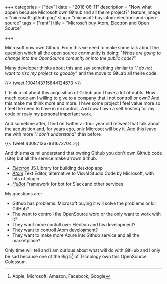 +++
categories = ["dev"]
date = "2018-06-11"
description = "Now what appen because Microsoft own Github and all theire project?"
feature_image = "microsoft-github.png"
slug = "microsoft-buy-atom-electron-and-open-source"
tags = ["rant"]
title = "Microsoft buy Atom, Electron and Open Source"

+++

Microsoft now own Github. From this we need to make some talk about the question which all the open source community is doing: "_Whas are going to change into the OpenSource comunity or into the public code?_"

Many developer thinks about this and say something similar to "_I do not want to risc my project so goodby_" and the move to GitLab all theire code.

{{< tweet 1004143715844124673 >}}

I think a lot about this acquisition of Github and I have a lot of dubts. How much code am I willing to give to a company that i not controll or own?
And this make me think more and more. I have some project I feel value more so I feel the need to have in mi controll.
And now I own a self hosting for my code or realy my personal important work.

And sometime after, I find on twitter an four year old retweet that talk about the acquisition and, for years ago, only Microsot will buy it. And this leave me with more "_I don't understand_" than before

{{< tweet 430871267881672704 >}}

And this make mi understand that owning Github you don't own Github code (site) but all the service make arrown Github.

-   [_Electron_](https://electronjs.org) JS Library for building desktop app
-   [_Atom_](https://atom.io) Text Editor, alternative to Visual Studio Code by Microsoft, with lots of plugin
-   [_HuBot_](https://hubot.github.com) Framework for bot for Slack and other services

My questions are:

-   Github has problems. Microsoft buying it will solve the problems or kill GitHub?
-   The want to controll the OpenSource word or the only want to work with it?
-   They want more contoll over Electron and his development?
-   They want to controll Atom development?
-   They want to make more Azure into Github service and all the marketplace?

Only time will tell and i am curious about what will do with GitHub and I only be sad because one of the Big 5[^1] of Tecnology own this OpenSource Colossum.

[^1]: Apple, Microsoft, Amazon, Facebook, Google
